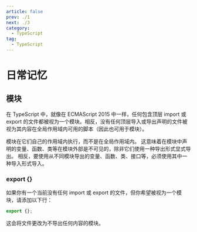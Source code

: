 ```yaml
---
article: false
prev: ./1
next: ./3
category:
  - TypeScript
tag:
  - TypeScript
---
```


# 日常记忆

<!-- more -->

## 模块

在 TypeScript 中，就像在 ECMAScript 2015 中一样，任何包含顶层 import 或 export 的文件都被视为一个模块。相反，没有任何顶层导入或导出声明的文件被视为其内容在全局作用域内可用的脚本（因此也可用于模块）。

模块在它们自己的作用域内执行，而不是在全局作用域内。 这意味着在模块中声明的变量、函数、类等在模块外部是不可见的，除非它们使用一种导出形式显式导出。 相反，要使用从不同模块导出的变量、函数、类、接口等，必须使用其中一种导入形式导入。

### export {}

如果你有一个当前没有任何 import 或 export 的文件，但你希望被视为一个模块，请添加以下行：

```ts
export {};
```

这会将文件更改为不导出任何内容的模块。 
